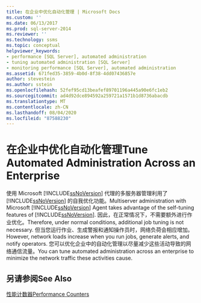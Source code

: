 ```yaml
---
title: 在企业中优化自动化管理 | Microsoft Docs
ms.custom: ''
ms.date: 06/13/2017
ms.prod: sql-server-2014
ms.reviewer: ''
ms.technology: ssms
ms.topic: conceptual
helpviewer_keywords:
- performance [SQL Server], automated administration
- tuning automated administration [SQL Server]
- monitoring performance [SQL Server], automated administration
ms.assetid: 671fed35-3859-4b0d-8f38-4dd07436857e
author: stevestein
ms.author: sstein
ms.openlocfilehash: 52fef95cd13beafef89701196a445a90e6fc1eb2
ms.sourcegitcommit: ad4d92dce894592a259721a1571b1d8736abacdb
ms.translationtype: MT
ms.contentlocale: zh-CN
ms.lasthandoff: 08/04/2020
ms.locfileid: "87588230"
---
```

# <a name="tune-automated-administration-across-an-enterprise"></a><span data-ttu-id="a1009-102">在企业中优化自动化管理</span><span class="sxs-lookup"><span data-stu-id="a1009-102">Tune Automated Administration Across an Enterprise</span></span>
  <span data-ttu-id="a1009-103">使用 Microsoft [!INCLUDE[ssNoVersion](../../includes/ssnoversion-md.md)] 代理的多服务器管理利用了 [!INCLUDE[ssNoVersion](../../includes/ssnoversion-md.md)] 的自我优化功能。</span><span class="sxs-lookup"><span data-stu-id="a1009-103">Multiserver administration with Microsoft [!INCLUDE[ssNoVersion](../../includes/ssnoversion-md.md)] Agent takes advantage of the self-tuning features of [!INCLUDE[ssNoVersion](../../includes/ssnoversion-md.md)].</span></span> <span data-ttu-id="a1009-104">因此，在正常情况下，不需要额外进行作业优化。</span><span class="sxs-lookup"><span data-stu-id="a1009-104">Therefore, under normal conditions, additional job tuning is not necessary.</span></span> <span data-ttu-id="a1009-105">但当您运行作业、生成警报和通知操作员时，网络负荷会相应增加。</span><span class="sxs-lookup"><span data-stu-id="a1009-105">However, network loads increase when you run jobs, generate alerts, and notify operators.</span></span> <span data-ttu-id="a1009-106">您可以优化企业中的自动化管理以尽量减少这些活动导致的网络通信流量。</span><span class="sxs-lookup"><span data-stu-id="a1009-106">You can tune automated administration across an enterprise to minimize the network traffic these activities cause.</span></span>  
  
## <a name="see-also"></a><span data-ttu-id="a1009-107">另请参阅</span><span class="sxs-lookup"><span data-stu-id="a1009-107">See Also</span></span>  
 [<span data-ttu-id="a1009-108">性能计数器</span><span class="sxs-lookup"><span data-stu-id="a1009-108">Performance Counters</span></span>](../../integration-services/performance/performance-counters.md)  
  
  
